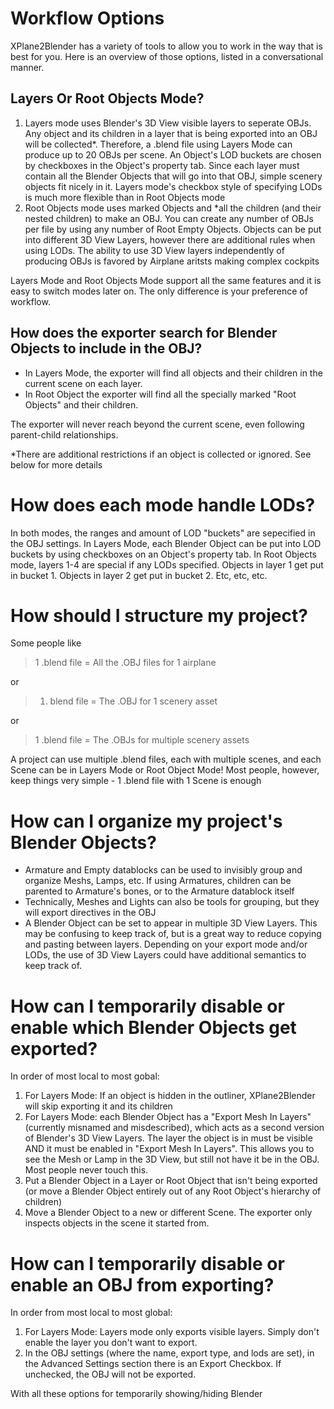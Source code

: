# Workflow Options

XPlane2Blender has a variety of tools to allow you to work in the way that is best for you. Here is an overview of those options, listed in a conversational manner.

## Layers Or Root Objects Mode?

1. Layers mode uses Blender's 3D View visible layers to seperate OBJs. Any object and its children in a layer that is being exported into an OBJ will be collected\*. Therefore, a .blend file using Layers Mode can produce up to 20 OBJs per scene. An Object's LOD buckets are chosen by checkboxes in the Object's property tab. Since each layer must contain all the Blender Objects that will go into that OBJ, simple scenery objects fit nicely in it. Layers mode's checkbox style of specifying LODs is much more flexible than in Root Objects mode
2. Root Objects mode uses marked Objects and \*all the children \(and their nested children\) to make an OBJ. You can create any number of OBJs per file by using any number of Root Empty Objects. Objects can be put into different 3D View Layers, however there are additional rules when using LODs. The ability to use 3D View layers independently of producing OBJs is favored by Airplane aritsts making complex cockpits

Layers Mode and Root Objects Mode support all the same features and it is easy to switch modes later on. The only difference is your preference of workflow.

## How does the exporter search for Blender Objects to include in the OBJ?

* In Layers Mode, the exporter will find all objects and their children in the current scene on each layer.
* In Root Object the exporter will find all the specially marked "Root Objects" and their children.

The exporter will never reach beyond the current scene, even following parent-child relationships.

\*There are additional restrictions if an object is collected or ignored. See below for more details

# How does each mode handle LODs?

In both modes, the ranges and amount of LOD "buckets" are sepecified in the OBJ settings. In Layers Mode, each Blender Object can be put into LOD buckets by using checkboxes on an Object's property tab. In Root Objects mode, layers 1-4 are special if any LODs specified. Objects in layer 1 get put in bucket 1. Objects in layer 2 get put in bucket 2. Etc, etc, etc.

# How should I structure my project?

Some people like

> 1 .blend file = All the .OBJ files for 1 airplane

or

> 1. blend file = The .OBJ for 1 scenery asset

or

> 1 .blend file = The .OBJs for multiple scenery assets

A project can use multiple .blend files, each with multiple scenes, and each Scene can be in Layers Mode or Root Object Mode! Most people, however, keep things very simple - 1 .blend file with 1 Scene is enough

# How can I organize my project's Blender Objects?

* Armature and Empty datablocks can be used to invisibly group and organize Meshs, Lamps, etc. If using Armatures, children can be parented to Armature's bones, or to the Armature datablock itself
* Technically, Meshes and Lights can also be tools for grouping, but they will export directives in the OBJ
* A Blender Object can be set to appear in multiple 3D View Layers. This may be confusing to keep track of, but is a great way to reduce copying and pasting between layers. Depending on your export mode and/or LODs, the use of 3D View Layers could have additional semantics to keep track of.

# How can I temporarily disable or enable which Blender Objects get exported?

In order of most local to most gobal:

1. For Layers Mode: If an object is hidden in the outliner, XPlane2Blender will skip exporting it and its children
2. For Layers Mode: each Blender Object has a "Export Mesh In Layers" \(currently misnamed and misdescribed\), which acts as a second version of Blender's 3D View Layers. The layer the object is in must be visible AND it must be enabled in "Export Mesh In Layers". This allows you to see the Mesh or Lamp in the 3D View, but still not have it be in the OBJ. Most people never touch this.
3. Put a Blender Object in a Layer or Root Object that isn't being exported \(or move a Blender Object entirely out of any Root Object's hierarchy of children\)
4. Move a Blender Object to a new or different Scene. The exporter only inspects objects in the scene it started from.

# How can I temporarily disable or enable an OBJ from exporting?

In order from most local to most global:

1. For Layers Mode: Layers mode only exports visible layers. Simply don't enable the layer you don't want to export.
2. In the OBJ settings \(where the name, export type, and lods are set\), in the Advanced Settings section there is an Export Checkbox. If unchecked, the OBJ will not be exported.

With all these options for temporarily showing/hiding Blender



## 



